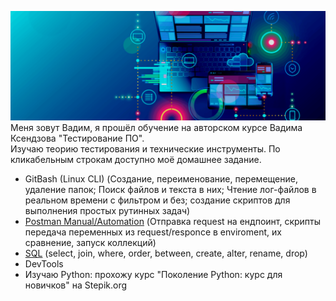 ![QA](5.png)  
Меня зовут Вадим, я прошёл обучение на авторском курсе Вадима Ксендзова "Тестирование ПО".  
Изучаю теорию тестирования и технические инструменты. По кликабельным строкам доступно моё домашнее задание.
- GitBash (Linux CLI) (Создание, переименование, перемещение, удаление папок; Поиск файлов и текста в них; Чтение лог-файлов в реальном времени с фильтром и без; создание скриптов для выполнения простых рутинных задач) 
- [Postman Manual/Automation](https://github.com/Linkin89/Postman) (Отправка request на ендпоинт, скрипты передача переменных из request/responce в enviroment, их сравнение, запуск коллекций)  
- [SQL](https://github.com/Linkin89/SQL) (select, join, where, order, between, create, alter, rename, drop)
- DevTools
- Изучаю Python: прохожу курс "Поколение Python: курс для новичков" на Stepik.org
